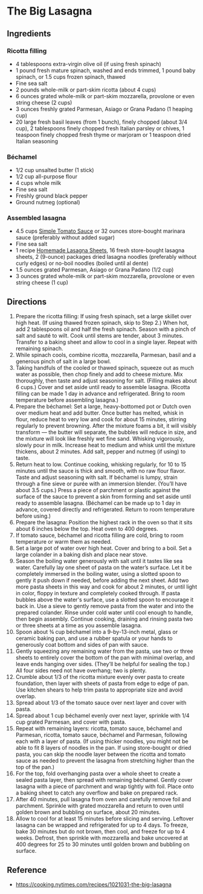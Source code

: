 # The Big Lasagna

## Ingredients

### Ricotta filling

- 4 tablespoons extra-virgin olive oil (if using fresh spinach)
- 1 pound fresh mature spinach, washed and ends trimmed, 1 pound baby spinach, or 1.5 cups frozen spinach, thawed
- Fine sea salt
- 2 pounds whole-milk or part-skim ricotta (about 4 cups)
- 6 ounces grated whole-milk or part-skim mozzarella, provolone or even string cheese (2 cups)
- 3 ounces freshly grated Parmesan, Asiago or Grana Padano (1 heaping cup)
- 20 large fresh basil leaves (from 1 bunch), finely chopped (about 3/4 cup), 2 tablespoons finely chopped fresh Italian parsley or chives, 1 teaspoon finely chopped fresh thyme or marjoram or 1 teaspoon dried Italian seasoning

### Béchamel

- 1/2 cup unsalted butter (1 stick)
- 1/2 cup all-purpose flour
- 4 cups whole milk
- Fine sea salt
- Freshly ground black pepper
- Ground nutmeg (optional)

### Assembled lasagna

- 4.5 cups [Simple Tomato Sauce](../condiments-sauces-toppings/simple-tomato-sauce.md) or 32 ounces store-bought marinara sauce (preferably without added sugar)
- Fine sea salt
- 1 recipe [Homemade Lasagna Sheets](../pasta/lasagna.md), 16 fresh store-bought lasagna sheets, 2 (9-ounce) packages dried lasagna noodles (preferably without curly edges) or no-boil noodles (boiled until al dente)
- 1.5 ounces grated Parmesan, Asiago or Grana Padano (1/2 cup)
- 3 ounces grated whole-milk or part-skim mozzarella, provolone or even string cheese (1 cup)

## Directions

1. Prepare the ricotta filling: If using fresh spinach, set a large skillet over high heat. (If using thawed frozen spinach, skip to Step 2.) When hot, add 2 tablespoons oil and half the fresh spinach. Season with a pinch of salt and sauté to wilt. Cook until stems are tender, about 3 minutes. Transfer to a baking sheet and allow to cool in a single layer. Repeat with remaining spinach.
2. While spinach cools, combine ricotta, mozzarella, Parmesan, basil and a generous pinch of salt in a large bowl.
3. Taking handfuls of the cooled or thawed spinach, squeeze out as much water as possible, then chop finely and add to cheese mixture. Mix thoroughly, then taste and adjust seasoning for salt. (Filling makes about 6 cups.) Cover and set aside until ready to assemble lasagna. (Ricotta filling can be made 1 day in advance and refrigerated. Bring to room temperature before assembling lasagna.)
4. Prepare the béchamel: Set a large, heavy-bottomed pot or Dutch oven over medium heat and add butter. Once butter has melted, whisk in flour, reduce heat to very low and cook for about 15 minutes, stirring regularly to prevent browning. After the mixture foams a bit, it will visibly transform — the butter will separate, the bubbles will reduce in size, and the mixture will look like freshly wet fine sand. Whisking vigorously, slowly pour in milk. Increase heat to medium and whisk until the mixture thickens, about 2 minutes. Add salt, pepper and nutmeg (if using) to taste.
5. Return heat to low. Continue cooking, whisking regularly, for 10 to 15 minutes until the sauce is thick and smooth, with no raw flour flavor. Taste and adjust seasoning with salt. If béchamel is lumpy, strain through a fine sieve or purée with an immersion blender. (You’ll have about 3.5 cups.) Press a piece of parchment or plastic against the surface of the sauce to prevent a skin from forming and set aside until ready to assemble lasagna. (Béchamel can be made up to 1 day in advance, covered directly and refrigerated. Return to room temperature before using.)
6. Prepare the lasagna: Position the highest rack in the oven so that it sits about 6 inches below the top. Heat oven to 400 degrees.
7. If tomato sauce, béchamel and ricotta filling are cold, bring to room temperature or warm them as needed.
8. Set a large pot of water over high heat. Cover and bring to a boil. Set a large colander in a baking dish and place near stove.
9. Season the boiling water generously with salt until it tastes like sea water. Carefully lay one sheet of pasta on the water’s surface. Let it be completely immersed in the boiling water, using a slotted spoon to gently it push down if needed, before adding the next sheet. Add two more pasta sheets in this way and cook for about 2 minutes, or until light in color, floppy in texture and completely cooked through. If pasta bubbles above the water's surface, use a slotted spoon to encourage it back in. Use a sieve to gently remove pasta from the water and into the prepared colander. Rinse under cold water until cool enough to handle, then begin assembly. Continue cooking, draining and rinsing pasta two or three sheets at a time as you assemble lasagna.
10. Spoon about ¾ cup béchamel into a 9-by-13-inch metal, glass or ceramic baking pan, and use a rubber spatula or your hands to generously coat bottom and sides of pan with sauce.
11. Gently squeezing any remaining water from the pasta, use two or three sheets to entirely cover the bottom of the pan with minimal overlap, and leave ends hanging over sides. (They’ll be helpful for sealing the top.) All four sides need not have overhang; two is plenty.
12. Crumble about 1/3 of the ricotta mixture evenly over pasta to create foundation, then layer with sheets of pasta from edge to edge of pan. Use kitchen shears to help trim pasta to appropriate size and avoid overlap.
13. Spread about 1/3 of the tomato sauce over next layer and cover with pasta.
14. Spread about 1 cup béchamel evenly over next layer, sprinkle with 1/4 cup grated Parmesan, and cover with pasta.
15. Repeat with remaining layers: ricotta, tomato sauce, béchamel and Parmesan, ricotta, tomato sauce, béchamel and Parmesan, following each with a layer of pasta. (If using thicker noodles, you might not be able to fit 8 layers of noodles in the pan. If using store-bought or dried pasta, you can skip the noodle layer between the ricotta and tomato sauce as needed to prevent the lasagna from stretching higher than the top of the pan.)
16. For the top, fold overhanging pasta over a whole sheet to create a sealed pasta layer, then spread with remaining béchamel. Gently cover lasagna with a piece of parchment and wrap tightly with foil. Place onto a baking sheet to catch any overflow and bake on prepared rack.
17. After 40 minutes, pull lasagna from oven and carefully remove foil and parchment. Sprinkle with grated mozzarella and return to oven until golden brown and bubbling on surface, about 20 minutes.
18. Allow to cool for at least 15 minutes before slicing and serving. Leftover lasagna can be wrapped and refrigerated for up to 4 days. To freeze, bake 30 minutes but do not brown, then cool, and freeze for up to 4 weeks. Defrost, then sprinkle with mozzarella and bake uncovered at 400 degrees for 25 to 30 minutes until golden brown and bubbling on surface.

## Reference

- <https://cooking.nytimes.com/recipes/1021031-the-big-lasagna>
 